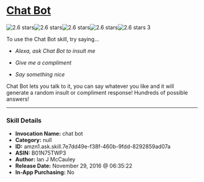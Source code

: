 # [Chat Bot](http://alexa.amazon.com/#skills/amzn1.ask.skill.7e7dd49e-f38f-460b-9fdd-8292859ad07a)
![2.6 stars](../../images/ic_star_black_18dp_1x.png)![2.6 stars](../../images/ic_star_black_18dp_1x.png)![2.6 stars](../../images/ic_star_half_black_18dp_1x.png)![2.6 stars](../../images/ic_star_border_black_18dp_1x.png)![2.6 stars](../../images/ic_star_border_black_18dp_1x.png) 3

To use the Chat Bot skill, try saying...

* *Alexa, ask Chat Bot to insult me*

* *Give me a compliment*

* *Say something nice*

Chat Bot lets you talk to it, you can say whatever you like and it will generate a random insult or compliment response! Hundreds of possible answers!

***

### Skill Details

* **Invocation Name:** chat bot
* **Category:** null
* **ID:** amzn1.ask.skill.7e7dd49e-f38f-460b-9fdd-8292859ad07a
* **ASIN:** B01N75TWP3
* **Author:** Ian J McCauley
* **Release Date:** November 29, 2016 @ 06:35:22
* **In-App Purchasing:** No
